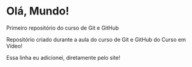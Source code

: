 # Olá, Mundo!
 Primeiro repositório do curso de Git e GitHub

Repositório criado durante a aula do curso de Git e GitHub do Curso em Vídeo!

Essa linha eu adicionei, diretamente pelo site!
